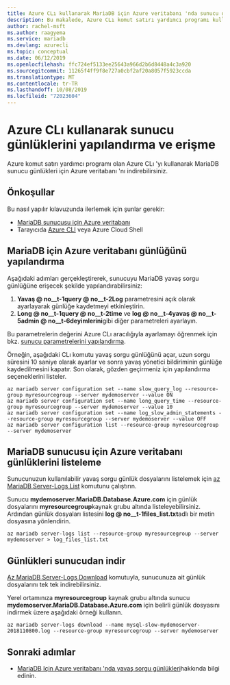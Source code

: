 ```yaml
---
title: Azure CLı kullanarak MariaDB için Azure veritabanı 'nda sunucu günlüklerine erişme
description: Bu makalede, Azure CLı komut satırı yardımcı programı kullanılarak MariaDB için Azure veritabanı 'nda sunucu günlüklerine nasıl erişebileceğiniz açıklanır.
author: rachel-msft
ms.author: raagyema
ms.service: mariadb
ms.devlang: azurecli
ms.topic: conceptual
ms.date: 06/12/2019
ms.openlocfilehash: ffc724ef5133ee25643a966d2b6d8448a4c3a920
ms.sourcegitcommit: 11265f4ff9f8e727a0cbf2af20a8057f5923ccda
ms.translationtype: MT
ms.contentlocale: tr-TR
ms.lasthandoff: 10/08/2019
ms.locfileid: "72023604"
---
```

# <a name="configure-and-access-server-logs-by-using-azure-cli"></a>Azure CLı kullanarak sunucu günlüklerini yapılandırma ve erişme
Azure komut satırı yardımcı programı olan Azure CLı 'yı kullanarak MariaDB sunucu günlükleri için Azure veritabanı 'nı indirebilirsiniz.

## <a name="prerequisites"></a>Önkoşullar
Bu nasıl yapılır kılavuzunda ilerlemek için şunlar gerekir:
- [MariaDB sunucusu için Azure veritabanı](quickstart-create-mariadb-server-database-using-azure-cli.md)
- Tarayıcıda [Azure CLI](/cli/azure/install-azure-cli) veya Azure Cloud Shell

## <a name="configure-logging-for-azure-database-for-mariadb"></a>MariaDB için Azure veritabanı günlüğünü yapılandırma
Aşağıdaki adımları gerçekleştirerek, sunucuyu MariaDB yavaş sorgu günlüğüne erişecek şekilde yapılandırabilirsiniz:
1. **Yavaş @ no__t-1query @ no__t-2Log** parametresini açık olarak ayarlayarak günlüğe kaydetmeyi etkinleştirin.
2. **Long @ no__t-1query @ no__t-2time** ve **log @ no__t-4yavaş @ no__t-5admin @ no__t-6deyimlerini**gibi diğer parametreleri ayarlayın.

Bu parametrelerin değerini Azure CLı aracılığıyla ayarlamayı öğrenmek için bkz. [sunucu parametrelerini yapılandırma](howto-configure-server-parameters-cli.md).

Örneğin, aşağıdaki CLı komutu yavaş sorgu günlüğünü açar, uzun sorgu süresini 10 saniye olarak ayarlar ve sonra yavaş yönetici bildiriminin günlüğe kaydedilmesini kapatır. Son olarak, gözden geçirmeniz için yapılandırma seçeneklerini listeler.
```azurecli-interactive
az mariadb server configuration set --name slow_query_log --resource-group myresourcegroup --server mydemoserver --value ON
az mariadb server configuration set --name long_query_time --resource-group myresourcegroup --server mydemoserver --value 10
az mariadb server configuration set --name log_slow_admin_statements --resource-group myresourcegroup --server mydemoserver --value OFF
az mariadb server configuration list --resource-group myresourcegroup --server mydemoserver
```

## <a name="list-logs-for-azure-database-for-mariadb-server"></a>MariaDB sunucusu için Azure veritabanı günlüklerini listeleme
Sunucunuzun kullanılabilir yavaş sorgu günlük dosyalarını listelemek için [az MariaDB Server-Logs List](/cli/azure/mariadb/server-logs#az-mariadb-server-logs-list) komutunu çalıştırın.

Sunucu **mydemoserver.MariaDB.Database.Azure.com** için günlük dosyalarını **myresourcegroup**kaynak grubu altında listeleyebilirsiniz. Ardından günlük dosyaları listesini **log @ no__t-1files\_list.txt**adlı bir metin dosyasına yönlendirin.
```azurecli-interactive
az mariadb server-logs list --resource-group myresourcegroup --server mydemoserver > log_files_list.txt
```
## <a name="download-logs-from-the-server"></a>Günlükleri sunucudan indir
[Az MariaDB Server-Logs Download](/cli/azure/mariadb/server-logs#az-mariadb-server-logs-download) komutuyla, sunucunuza ait günlük dosyalarını tek tek indirebilirsiniz.

Yerel ortamınıza **myresourcegroup** kaynak grubu altında sunucu **mydemoserver.MariaDB.Database.Azure.com** için belirli günlük dosyasını indirmek üzere aşağıdaki örneği kullanın.
```azurecli-interactive
az mariadb server-logs download --name mysql-slow-mydemoserver-2018110800.log --resource-group myresourcegroup --server mydemoserver
```

## <a name="next-steps"></a>Sonraki adımlar
- [MariaDB Için Azure veritabanı 'nda yavaş sorgu günlükleri](concepts-server-logs.md)hakkında bilgi edinin.
